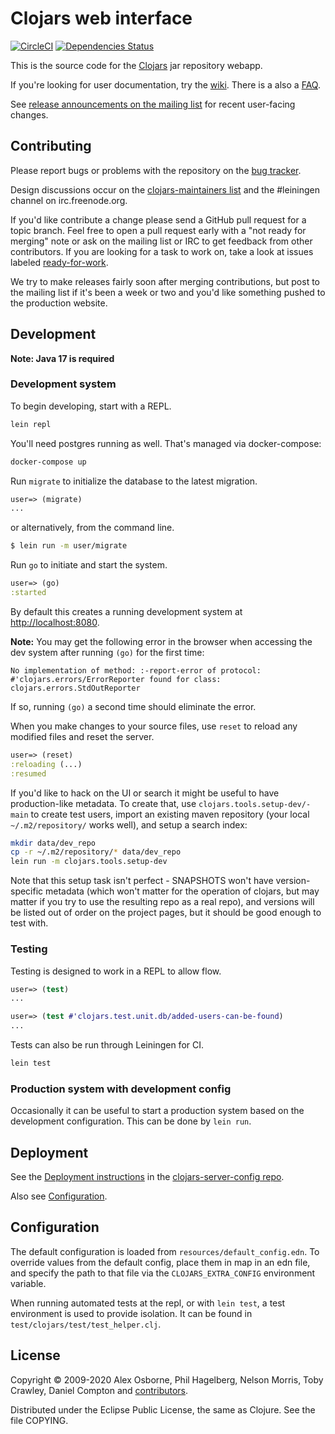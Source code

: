 Clojars web interface
=====================

[![CircleCI](https://circleci.com/gh/clojars/clojars-web.svg?style=svg)](https://circleci.com/gh/clojars/clojars-web)
[![Dependencies Status](https://versions.deps.co/clojars/clojars-web/status.svg)](https://versions.deps.co/clojars/clojars-web)

This is the source code for the [Clojars](https://clojars.org/) jar
repository webapp.

If you're looking for user documentation, try
the [wiki](http://github.com/clojars/clojars-web/wiki/_pages). There is a
also a [FAQ](https://github.com/clojars/clojars-web/wiki/About).

See [release announcements on the mailing list](https://groups.google.com/forum/?fromgroups#!topicsearchin/clojars-maintainers/group:clojars-maintainers$20AND$20subject:ann) for recent user-facing changes.

Contributing
------------

Please report bugs or problems with the repository on the
[bug tracker](https://github.com/clojars/clojars-web/issues).

Design discussions occur on the
[clojars-maintainers list](http://groups.google.com/group/clojars-maintainers)
and the #leiningen channel on irc.freenode.org.

If you'd like contribute a change please send a GitHub pull request
for a topic branch.  Feel free to open a pull request early with a
"not ready for merging" note or ask on the mailing list or IRC to get
feedback from other contributors. If you are looking for a task to
work on, take a look at issues labeled
[ready-for-work](https://github.com/clojars/clojars-web/labels/ready-for-work).

We try to make releases fairly soon after merging contributions,
but post to the mailing list if it's been a week or two and you'd like
something pushed to the production website.

Development
-----------

**Note: Java 17 is required**

### Development system

To begin developing, start with a REPL.

```sh
lein repl
```

You'll need postgres running as well. That's managed via
docker-compose:

```sh
docker-compose up
```

Run `migrate` to initialize the database to the latest migration.

```clojure
user=> (migrate)
...
```

or alternatively, from the command line.

```sh
$ lein run -m user/migrate
```

Run `go` to initiate and start the system.

```clojure
user=> (go)
:started
```

By default this creates a running development system at <http://localhost:8080>.

**Note:** You may get the following error in the browser when accessing the dev
system after running `(go)` for the first time:

    No implementation of method: :-report-error of protocol: #'clojars.errors/ErrorReporter found for class: clojars.errors.StdOutReporter

If so, running `(go)` a second time should eliminate the error.

When you make changes to your source files, use `reset` to reload any
modified files and reset the server.

```clojure
user=> (reset)
:reloading (...)
:resumed
```

If you'd like to hack on the UI or search it might be useful to have
production-like metadata. To create that, use
`clojars.tools.setup-dev/-main` to create test users, import an existing
maven repository (your local `~/.m2/repository/` works well), and
setup a search index:

```sh
mkdir data/dev_repo
cp -r ~/.m2/repository/* data/dev_repo
lein run -m clojars.tools.setup-dev
```

Note that this setup task isn't perfect - SNAPSHOTS won't have
version-specific metadata (which won't matter for the operation of
clojars, but may matter if you try to use the resulting repo as a real
repo), and versions will be listed out of order on the project pages,
but it should be good enough to test with.

### Testing

Testing is designed to work in a REPL to allow flow.

```clojure
user=> (test)
...
```

```clojure
user=> (test #'clojars.test.unit.db/added-users-can-be-found)
...
```

Tests can also be run through Leiningen for CI.

```sh
lein test
```

### Production system with development config

Occasionally it can be useful to start a production system based on the development
configuration. This can be done by `lein run`.

Deployment
----------

See the [Deployment instructions](https://github.com/clojars/clojars-server-config#deployment) in the 
[clojars-server-config repo](https://github.com/clojars/clojars-server-config).

Also see [Configuration](#configuration).

Configuration
-------------

The default configuration is loaded from
`resources/default_config.edn`. To override values from the default
config, place them in map in an edn file, and specify the path to that
file via the `CLOJARS_EXTRA_CONFIG` environment variable.

When running automated tests at the repl, or with `lein test`, a test environment
is used to provide isolation. It can be found in `test/clojars/test/test_helper.clj`.

License
-------

Copyright © 2009-2020 Alex Osborne, Phil Hagelberg, Nelson Morris,
Toby Crawley, Daniel Compton and
[contributors](https://github.com/clojars/clojars-web/graphs/contributors).

Distributed under the Eclipse Public License, the same as Clojure. See the file COPYING.
